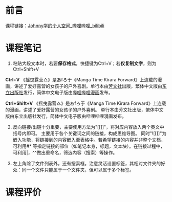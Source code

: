 # 前言
 
课程链接：[Johnny学的个人空间_哔哩哔哩_bilibili](https://space.bilibili.com/432408734/channel/collectiondetail?sid=63628)

# 课程笔记
1.  粘贴大段文本时，若要**保存格式**，快捷键为Ctrl+V；若**仅复制文字**，则为Ctrl+Shift+V

**Ctrl+V**
《摇曳露营△》是あfろ于《Manga Time Kirara Forward》上连载的漫画，讲述了爱好露营的女孩子的户外喜剧。单行本由[芳文社](https://baike.baidu.com/item/%E8%8A%B3%E6%96%87%E7%A4%BE/8180095)出版，繁体中文版由[东立出版社](https://baike.baidu.com/item/%E4%B8%9C%E7%AB%8B%E5%87%BA%E7%89%88%E7%A4%BE/10443869)发行，简体中文电子版由[哔哩哔哩漫画](https://baike.baidu.com/item/%E5%93%94%E5%93%A9%E5%93%94%E5%93%A9%E6%BC%AB%E7%94%BB/23525597)发布。  

**Ctrl+Shift+V**
《摇曳露营△》是あfろ于《Manga Time Kirara Forward》上连载的漫画，讲述了爱好露营的女孩子的户外喜剧。 单行本由芳文社出版，繁体中文版由东立出版社发行，简体中文电子版由哔哩哔哩漫画发布。  

2. 反向链接/出链十分重要，主要使用方法为"[[]]"，将对应内容放入两个英文中括号内即可。 主要用于各个关键词之间的链接，构成思维导图。 同时"![[]]"为嵌入功能，将链接到的内容嵌入至表格中。若希望链接的内容并非整个文档，可利用#* 等指定链接的部位（如笔记本身，标题，文本块）。在链接过程中，可利用|，^^做出重命名，筛选内容（搜索）等操作。 

3. 左上角除了文件列表外，还有搜索框。注意灵活设置标签，其相对文件夹的好处：同一个文件只能属于一个文件夹，但可以属于多个标签。


# 课程评价
